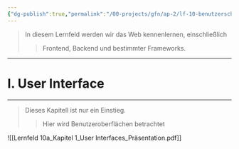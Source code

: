 ```yaml
---
{"dg-publish":true,"permalink":"/00-projects/gfn/ap-2/lf-10-benutzerschnittstellen-gestalten-und-entwickeln/","tags":["GFN/LF10","inProgress"],"noteIcon":"","updated":"2024-08-26T23:16:29.876+02:00"}
---
```


>In diesem Lernfeld werden wir das Web kennenlernen, einschließlich
>>Frontend, Backend und bestimmter Frameworks.
___
# I. User Interface
___
>Dieses Kapitell ist nur ein Einstieg.
>>Hier wird Benutzeroberflächen betrachtet



![[Lernfeld 10a_Kapitel 1_User Interfaces_Präsentation.pdf]]
